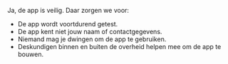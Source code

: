 Ja, de app is veilig. Daar zorgen we voor:
- De app wordt voortdurend getest.
- De app kent niet jouw naam of contactgegevens.
- Niemand mag je dwingen om de app te gebruiken.
- Deskundigen binnen en buiten de overheid helpen mee om de app te bouwen.
